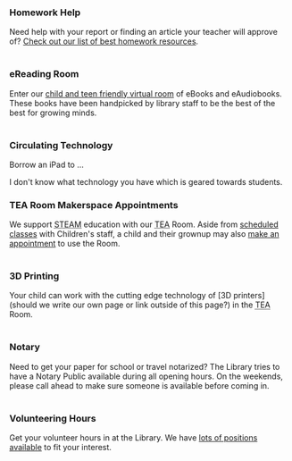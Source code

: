 <div class="row margin-bottom-30">
<div class="col-md-6">

### Homework Help
Need help with your report or finding an article your teacher will approve of? [Check out our list of best homework resources](/link-needed "Homework Help"). 
<br />
<br />

### eReading Room 
Enter our [child and teen friendly virtual room](http://darien.lib.overdrive.com/63B6A05D-EC25-43D4-ABC0-30EF1866FDD6/10/50/en/youth "eReading Room") of eBooks and eAudiobooks. These books have been handpicked by library staff to be the best of the best for growing minds. 
<br />
<br />

### Circulating Technology 
Borrow an iPad to ...

I don't know what technology you have which is geared towards students. 

</div>
<div class="col-md-6">

### TEA Room Makerspace Appointments 
We support <abbr title="Science Technology Engineering Arts Mathematics">STEAM</abbr> education with our <abbr title="Technology Engineering Arts">TEA</abbr> Room. Aside from [scheduled classes](/link-needed "TEA Room classes") with Children's staff, a child and their grownup may also [make an appointment](/link-needed "Schedule the TEA Room") to use the Room.
<br />
<br />

### 3D Printing 
Your child can work with the cutting edge technology of [3D printers](should we write our own page or link outside of this page?) in the <abbr title="Technology Engineering Arts">TEA</abbr> Room.
<br />
<br />

### Notary
Need to get your paper for school or travel notarized? The Library tries to have a Notary Public available during all opening hours. On the weekends, please call ahead to make sure someone is available before coming in. 
<br />
<br />

### Volunteering Hours
Get your volunteer hours in at the Library. We have [lots of positions available](/link-needed "Volunteer Opportunities") to fit your interest. 

</div>
</div>